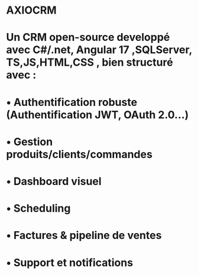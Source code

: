 # AXIOCRM
# Un CRM open-source developpé avec C#/.net, Angular 17 ,SQLServer, TS,JS,HTML,CSS , bien structuré avec :
# •	Authentification robuste (Authentification JWT, OAuth 2.0...)
# •	Gestion produits/clients/commandes
# •	Dashboard visuel
# •	Scheduling
# •	Factures & pipeline de ventes
# •	Support et notifications
